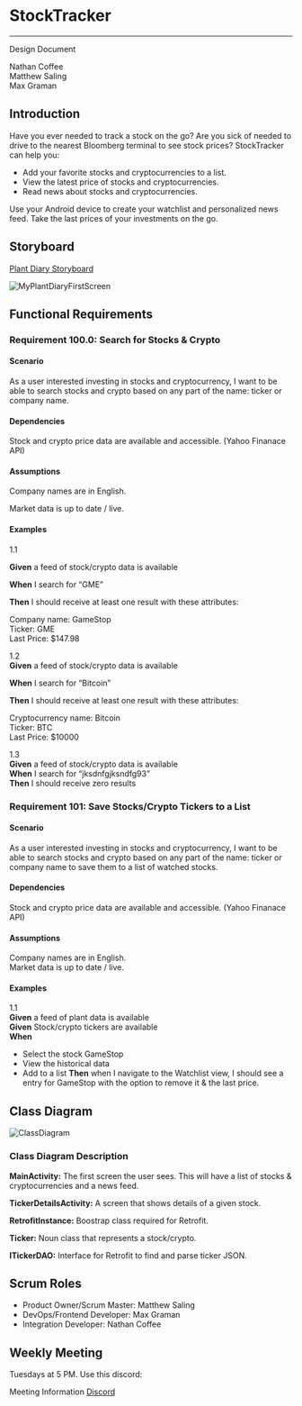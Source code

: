 # StockTracker

---

Design Document  

Nathan Coffee  
Matthew Saling  
Max Graman  
## Introduction 

Have you ever needed to track a stock on the go?  Are you sick of needed to drive to the nearest Bloomberg terminal to see stock prices? StockTracker can help you:  

-	Add your favorite stocks and cryptocurrencies to a list.
-	View the latest price of stocks and cryptocurrencies.
-	Read news about stocks and cryptocurrencies. 

Use your Android device to create your watchlist and personalized news feed.  Take the last prices of your investments on the go.  

## Storyboard

[Plant Diary Storyboard](https://projects.invisionapp.com/prototype/Plant-Diary-ck0bict0n005bqh01aaeu8tuu/play/c6560121)

![MyPlantDiaryFirstScreen](https://user-images.githubusercontent.com/2224876/82161817-15ee8880-986e-11ea-8cda-f04ad1412893.png)

## Functional Requirements

### Requirement 100.0: Search for Stocks & Crypto

#### Scenario

As a user interested investing in stocks and cryptocurrency, I want to be able to search stocks and crypto based on any part of the name: ticker or company name.  

#### Dependencies

Stock and crypto price data are available and accessible. (Yahoo Finanace API) 

#### Assumptions

Company names are in English.  

Market data is up to date / live.  

#### Examples
1.1  

**Given** a feed of stock/crypto data is available  

**When**  I search for “GME”  

**Then** I should receive at least one result with these attributes:  

Company name: GameStop  
Ticker: GME  
Last Price: $147.98  


1.2  
**Given** a feed of stock/crypto data is available  

**When** I search for “Bitcoin”  

**Then** I should receive at least one result with these attributes:   

Cryptocurrency name: Bitcoin  
Ticker: BTC  
Last Price: $10000
 

1.3  
**Given** a feed of stock/crypto data is available  
**When** I search for “jksdnfgjksndfg93”  
**Then** I should receive zero results  


### Requirement 101: Save Stocks/Crypto Tickers to a List

#### Scenario

As a user interested investing in stocks and cryptocurrency, I want to be able to search stocks and crypto based on any part of the name: ticker or company name to save them to a list of watched stocks.     

#### Dependencies
Stock and crypto price data are available and accessible. (Yahoo Finanace API)  

#### Assumptions  
Company names are in English.  
Market data is up to date / live. 

#### Examples  

1.1  
**Given** a feed of plant data is available  
**Given** Stock/crypto tickers are available  
**When**  

-	Select the stock GameStop  
-   View the historical data
-   Add to a list
**Then**  when I navigate to the Watchlist view, I should see a entry for GameStop with the option to remove it & the last price.  

## Class Diagram

![ClassDiagram](https://user-images.githubusercontent.com/2224876/82162015-54387780-986f-11ea-998f-a45fdf8c3bf1.png)

### Class Diagram Description


**MainActivity:**  The first screen the user sees.  This will have a list of stocks & cryptocurrencies and a news feed.

**TickerDetailsActivity:**  A screen that shows details of a given stock.  

**RetrofitInstance:** Boostrap class required for Retrofit.  

**Ticker:** Noun class that represents a stock/crypto.  

**ITickerDAO:** Interface for Retrofit to find and parse ticker JSON.  

## Scrum Roles

- Product Owner/Scrum Master: Matthew Saling
- DevOps/Frontend Developer: Max Graman  
- Integration Developer: Nathan Coffee  

## Weekly Meeting

Tuesdays at 5 PM.  Use this discord:

Meeting Information
[Discord](https://discord.gg/m8pXX3Ex2G)









